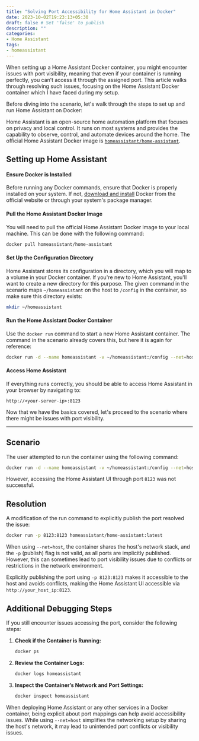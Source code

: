 ```yaml
---
title: "Solving Port Accessibility for Home Assistant in Docker"
date: 2023-10-02T19:23:13+05:30
draft: false # Set 'false' to publish
description: ""
categories:
- Home Assistant
tags:
- homeassistant
---
```


When setting up a Home Assistant Docker container, you might encounter issues with port visibility, meaning that even if your container is running perfectly, you can’t access it through the assigned port. This article walks through resolving such issues, focusing on the Home Assistant Docker container which I have faced during my setup.

Before diving into the scenario, let's walk through the steps to set up and run Home Assistant on Docker:

Home Assistant is an open-source home automation platform that focuses on privacy and local control. It runs on most systems and provides the capability to observe, control, and automate devices around the home. The official Home Assistant Docker image is [`homeassistant/home-assistant`](https://hub.docker.com/r/homeassistant/home-assistant).

## Setting up Home Assistant
#### Ensure Docker is Installed
   Before running any Docker commands, ensure that Docker is properly installed on your system. If not, [download and install](https://www.docker.com/products/docker-desktop/) Docker from the official website or through your system's package manager.

#### Pull the Home Assistant Docker Image
   You will need to pull the official Home Assistant Docker image to your local machine. This can be done with the following command:
   ```sh
   docker pull homeassistant/home-assistant
   ```
#### Set Up the Configuration Directory
   Home Assistant stores its configuration in a directory, which you will map to a volume in your Docker container. If you're new to Home Assistant, you'll want to create a new directory for this purpose. The given command in the scenario maps `~/homeassistant` on the host to `/config` in the container, so make sure this directory exists:
   ```sh
   mkdir ~/homeassistant
   ```
#### Run the Home Assistant Docker Container
   Use the `docker run` command to start a new Home Assistant container. The command in the scenario already covers this, but here it is again for reference:
   ```sh
   docker run -d --name homeassistant -v ~/homeassistant:/config --net=host homeassistant/home-assistant
   ```
#### Access Home Assistant
   If everything runs correctly, you should be able to access Home Assistant in your browser by navigating to:
   ```
   http://<your-server-ip>:8123
   ```

Now that we have the basics covered, let's proceed to the scenario where there might be issues with port visibility.

---
## **Scenario**
The user attempted to run the container using the following command:
```sh
docker run -d --name homeassistant -v ~/homeassistant:/config --net=host homeassistant/home-assistant
```

However, accessing the Home Assistant UI through port `8123` was not successful.

## **Resolution**
A modification of the run command to explicitly publish the port resolved the issue:
```sh
docker run -p 8123:8123 homeassistant/home-assistant:latest
```

When using `--net=host`, the container shares the host's network stack, and the `-p` (publish) flag is not valid, as all ports are implicitly published. However, this can sometimes lead to port visibility issues due to conflicts or restrictions in the network environment.

Explicitly publishing the port using `-p 8123:8123` makes it accessible to the host and avoids conflicts, making the Home Assistant UI accessible via `http://your_host_ip:8123`.

## **Additional Debugging Steps**
If you still encounter issues accessing the port, consider the following steps:

1. **Check if the Container is Running:**
   ```sh
   docker ps
   ```

2. **Review the Container Logs:**
   ```sh
   docker logs homeassistant
   ```

3. **Inspect the Container’s Network and Port Settings:**
   ```sh
   docker inspect homeassistant
   ```

When deploying Home Assistant or any other services in a Docker container, being explicit about port mappings can help avoid accessibility issues. While using `--net=host` simplifies the networking setup by sharing the host's network, it may lead to unintended port conflicts or visibility issues.